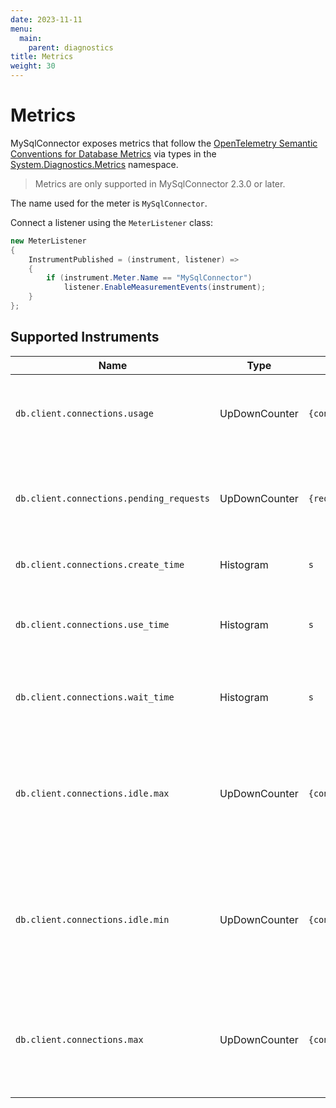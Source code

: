```yaml
---
date: 2023-11-11
menu:
  main:
    parent: diagnostics
title: Metrics
weight: 30
---
```


# Metrics

MySqlConnector exposes metrics that follow the [OpenTelemetry Semantic Conventions for Database Metrics](https://opentelemetry.io/docs/specs/semconv/database/database-metrics/) via types in the [System.Diagnostics.Metrics](https://learn.microsoft.com/en-us/dotnet/api/system.diagnostics.metrics) namespace.

<blockquote class="note">Metrics are only supported in MySqlConnector 2.3.0 or later.</blockquote>

The name used for the meter is `MySqlConnector`.

Connect a listener using the `MeterListener` class:

```csharp
new MeterListener
{
    InstrumentPublished = (instrument, listener) =>
    {
        if (instrument.Meter.Name == "MySqlConnector")
            listener.EnableMeasurementEvents(instrument);
    }
};
```

## Supported Instruments

Name | Type | Unit | Description
--- | --- | --- | ---
`db.client.connections.usage` | UpDownCounter | `{connection}` | The number of connections that are currently in the state described by the state tag.
`db.client.connections.pending_requests` | UpDownCounter | `{request}` | The number of pending requests for an open connection, cumulative for the entire pool.
`db.client.connections.create_time` | Histogram | `s` | The time it took to create a new connection.
`db.client.connections.use_time` | Histogram | `s` | The time between borrowing a connection and returning it to the pool.
`db.client.connections.wait_time` | Histogram | `s` | The time it took to obtain an open connection from the pool.
`db.client.connections.idle.max` | UpDownCounter | `{connection}` | The maximum number of idle open connections allowed; this corresponds to `MaximumPoolSize` in the connection string.
`db.client.connections.idle.min` | UpDownCounter | `{connection}` | The minimum number of idle open connections allowed; this corresponds to `MinimumPoolSize` in the connection string.
`db.client.connections.max` | UpDownCounter | `{connection}` | The maximum number of open connections allowed; this corresponds to `MaximumPoolSize` in the connection string.
